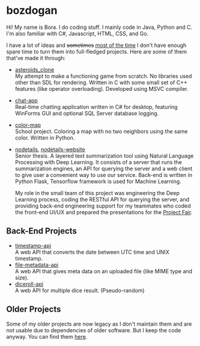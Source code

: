 # bozdogan

Hi! My name is Bora. I do coding stuff. I mainly code in Java, Python and C. I'm also familiar with C#, Javascript, HTML, CSS, and Go.

I have a lot of ideas and <del>sometimes</del> <ins>most of the time</ins> I don't have enough spare time to turn them into full-fledged projects. Here are some of them that've made it through:

- [asteroids_clone](https://github.com/bozdogan/asteroids_clone)  
  My attempt to make a functioning game from scratch. No libraries used other than SDL for rendering. Written in C with some small set of C++ features (like operator overloading). Developed using MSVC compiler.

- [chat-app](https://github.com/bozdogan/chat-app)  
  Real-time chatting application written in C# for desktop, featuring WinForms GUI and optional SQL Server database logging.

- [color-map](https://github.com/bozdogan/color-map)  
  School project. Coloring a map with no two neighbors using the same color. Written in Python.

- [nodetails](https://github.com/bozdogan/nodetails), [nodetails-website](https://github.com/bozdogan/nodetails-website)  
  Senior thesis. A layered text summarization tool using Natural Language Processing with Deep Learning. It consists of a server that runs the summarization engines, an API for querying the server and a web client to give user a convenient way to use our service. Back-end is written in Python Flask, Tensorflow framework is used for Machine Learning.

  My role in the small team of this project was engineering the Deep Learning process, coding the RESTful API for querying the server, and providing back-end engineering support for my teammates who coded the front-end UI/UX and prepared the presentations for the [Project Fair](https://mfprojefuari.eskisehir.edu.tr/14-proje-fuar%C4%B1-ve-yar%C4%B1%C5%9Fmas%C4%B1-08-haziran-2021-0).

## Back-End Projects

- [timestamp-api](https://github.com/bozdogan/timestamp-api)  
  A web API that converts the date between UTC time and UNIX timestamp.
- [file-metadata-api](https://github.com/bozdogan/file-metadata-api)  
  A web API that gives meta data on an uploaded file (like MIME type and size).
- [diceroll-api](https://github.com/bozdogan/diceroll-api)  
  A web API for multiple dice result. (Pseudo-random)

## Older Projects

Some of my older projects are now legacy as I don't maintain them and are not usable due to dependencies of older software. But I keep the code anyway. You can find them [here](./abandoned.md).
